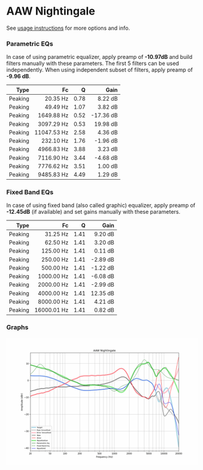 # AAW Nightingale
See [usage instructions](https://github.com/jaakkopasanen/AutoEq#usage) for more options and info.

### Parametric EQs
In case of using parametric equalizer, apply preamp of **-10.97dB** and build filters manually
with these parameters. The first 5 filters can be used independently.
When using independent subset of filters, apply preamp of **-9.96 dB**.

| Type    | Fc          |    Q | Gain      |
|--------:|------------:|-----:|----------:|
| Peaking | 20.35 Hz    | 0.78 | 8.22 dB   |
| Peaking | 49.49 Hz    | 1.07 | 3.82 dB   |
| Peaking | 1649.88 Hz  | 0.52 | -17.36 dB |
| Peaking | 3097.29 Hz  | 0.53 | 19.98 dB  |
| Peaking | 11047.53 Hz | 2.58 | 4.36 dB   |
| Peaking | 232.10 Hz   | 1.76 | -1.96 dB  |
| Peaking | 4966.83 Hz  | 3.88 | 3.23 dB   |
| Peaking | 7116.90 Hz  | 3.44 | -4.68 dB  |
| Peaking | 7776.62 Hz  | 3.51 | 1.00 dB   |
| Peaking | 9485.83 Hz  | 4.49 | 1.29 dB   |

### Fixed Band EQs
In case of using fixed band (also called graphic) equalizer, apply preamp of **-12.45dB**
(if available) and set gains manually with these parameters.

| Type    | Fc          |    Q | Gain     |
|--------:|------------:|-----:|---------:|
| Peaking | 31.25 Hz    | 1.41 | 9.20 dB  |
| Peaking | 62.50 Hz    | 1.41 | 3.20 dB  |
| Peaking | 125.00 Hz   | 1.41 | 0.11 dB  |
| Peaking | 250.00 Hz   | 1.41 | -2.89 dB |
| Peaking | 500.00 Hz   | 1.41 | -1.22 dB |
| Peaking | 1000.00 Hz  | 1.41 | -6.08 dB |
| Peaking | 2000.00 Hz  | 1.41 | -2.99 dB |
| Peaking | 4000.00 Hz  | 1.41 | 12.35 dB |
| Peaking | 8000.00 Hz  | 1.41 | 4.21 dB  |
| Peaking | 16000.01 Hz | 1.41 | 0.82 dB  |

### Graphs
![](./AAW%20Nightingale.png)